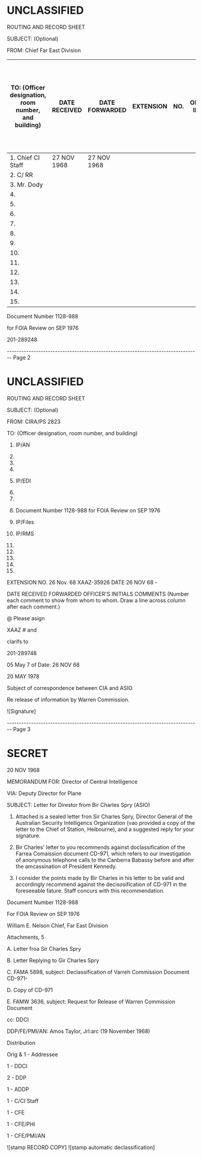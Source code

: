 # UNCLASSIFIED

ROUTING AND RECORD SHEET

SUBJECT: (Optional)

FROM: Chief Far East Division

| TO: (Officer designation, room number, and building) | DATE RECEIVED | DATE FORWARDED | EXTENSION | NO. | OFFICER'S INITIALS | COMMENTS (Number each comment to show from whom to whom. Draw a line across column after each comment.) |
| ---------------------------------------------------- | ------------- | -------------- | --------- | --- | ------------------ | ------------------------------------------------------------------------------------------------------- |
| 1. Chief CI Staff                                    | 27 NOV 1968   | 27 NOV 1968    |           |     |                    |                                                                                                         |
| 2. C/ RR                                             |               |                |           |     |                    | For file                                                                                                |
| 3. Mr. Dody                                          |               |                |           |     |                    |                                                                                                         |
| 4.                                                   |               |                |           |     |                    |                                                                                                         |
| 5.                                                   |               |                |           |     |                    |                                                                                                         |
| 6.                                                   |               |                |           |     |                    |                                                                                                         |
| 7.                                                   |               |                |           |     |                    |                                                                                                         |
| 8.                                                   |               |                |           |     |                    |                                                                                                         |
| 9.                                                   |               |                |           |     |                    |                                                                                                         |
| 10.                                                  |               |                |           |     |                    |                                                                                                         |
| 11.                                                  |               |                |           |     |                    |                                                                                                         |
| 12.                                                  |               |                |           |     |                    |                                                                                                         |
| 13.                                                  |               |                |           |     |                    |                                                                                                         |
| 14.                                                  |               |                |           |     |                    |                                                                                                         |
| 15.                                                  |               |                |           |     |                    |                                                                                                         |


Document Number 1128-988

for FOIA Review on SEP 1976

201-289248


-------------------------------------------------------------------------------- Page 2

# UNCLASSIFIED

ROUTING AND RECORD SHEET

SUBJECT: (Optional)

FROM: CIRA/PS
2823

TO: (Officer designation, room number, and building)

1. IP/AN

2. 
3. 
4. 
5. IP/EDI

6. 
7. 
8. Document Number 1128-988
   for FOIA Review on SEP 1976

9. IP/Files

10. IP/RMS

11. 
12. 
13. 
14. 
15. 
EXTENSION NO. 26 Nov. 68
XAAZ-35926
DATE 26 NOV 68 -

DATE RECEIVED FORWARDED OFFICER'S INITIALS COMMENTS (Number each comment to show from whom to whom. Draw a line across column after each comment.)

@ Please asign

XAAZ # and

clarifs to

201-289748

05 May 7 of Date: 26 NOV 68

20 MAY 1978

Subject
of correspondence between
CIA and ASIO.

Re release
of information by
Warren Commission.

![Signature]


-------------------------------------------------------------------------------- Page 3

# SECRET

20 NOV 1968

MEMORANDUM FOR: Director of Central Intelligence

VIA: Deputy Director for Plane

SUBJECT: Letter for Direstor from Bir Charles Spry (ASIO)

1. Attached is a sealed letter fron Sir Charles Spry,
   Director General of the Australian Security Intelligencs
   Organization (vao provided a copy of the letter to the Chief
   of Station, Heibourne), and a suggested reply for your
   signature.

2. Bir Charles' letter to you recommends against
   doclassification of the Farrea Comaission document CD-971,
   which refers to our investigation of anonymous telephone
   calls to the Canberra Babassy before and after the
   amcassination of President Kennedy.

3. I consider the points made by Bir Charles in his
   letter to be valid and accordingly recommend against the
   decisosification of CD-971 in the foreseeable fature.
   Staff concurs with this recommendation.

Document Number 1128-988

For FOIA Review on SEP 1976

William E. Nelson
Chief, Far East Division

Attachments, 5

A. Letter froa Sir Charles Spry

B. Letter Replying to Gir Charles Spry

C. FAMA 5898, subject: Declassification of Varreh
Commission Document CD-971-

D. Copy of CD-971

E. FAMW 3636, subject: Request for Release of Warren
Commission Document

cc: DDCI

DDP/FE/PMI/AN: Amos Taylor, Jrl:arc (19 November 1968)

Distribution

Orig & 1 - Addressee

1 - DDCI

2 - DDP

1 - ADDP

1 - C/CI Staff

1 - CFE

1 - CFE/PHI

1 - CFE/PMI/AN

![stamp RECORD COPY]
![stamp automatic declassification]
